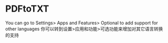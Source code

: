 # PDFtoTXT
You can go to Settings> Apps and Features> Optional to add support for other languages
你可以转到设置>应用和功能>可选功能来增加对其它语言转换的支持
